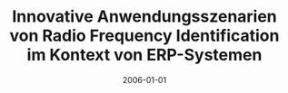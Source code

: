 ---
abstract: ''
authors:
- Alexander Achs
date: '2006-01-01'
featured: false
publication_types:
- '7'
publishDate: '2006-01-01'
title: Innovative Anwendungsszenarien von Radio Frequency Identification im Kontext
  von ERP-Systemen
url_pdf: ''
---